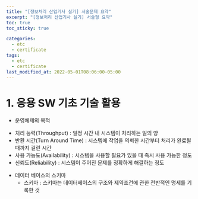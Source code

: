 ```yaml
---
title: "[정보처리 산업기사 실기] 서술문제 요약"
excerpt: "[정보처리 산업기사 실기] 서술형 요약"
toc: true
toc_sticky: true

categories:
  - etc
  - certificate
tags:
  - etc
  - certificate
last_modified_at: 2022-05-01T08:06:00-05:00
--- 
```



# 1. 응용 SW 기초 기술 활용

+ 운영체제의 목적
- 처리 능력(Throughput) : 일정 시간 내 시스템이 처리하는 일의 양
- 반환 시간(Turn Around Time) : 시스템에 작업을 의뢰한 시간부터 처리가 완료될 때까지 걸린 시간
- 사용 가능도(Availability) : 시스템을 사용할 필요가 있을 때 즉시 사용 가능한 정도
- 신뢰도(Reliability) : 시스템이 주어진 문제를 정확하게 해결하는 정도


+ 데이터 베이스의 스키마
  - 스키마 : 스키마는 데이터베이스의 구조와 제약조건에 관한 전반적인 명세를 기록한 것